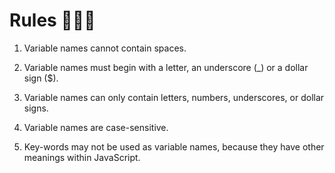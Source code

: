 # Rules 👩🏻‍🏫

1. Variable names cannot contain spaces.

2. Variable names must begin with a letter, an underscore (_) or a dollar sign ($).

3. Variable names can only contain letters, numbers, underscores, or dollar signs.

4. Variable names are case-sensitive.

5. Key-words may not be used as variable names, because they have other meanings within JavaScript. 
